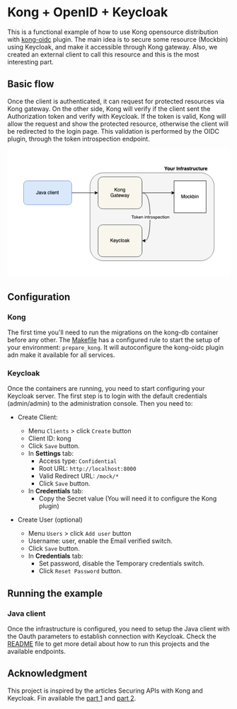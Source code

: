 # Kong + OpenID + Keycloak

This is a functional example of how to use Kong opensource distribution with 
[kong-oidc](https://github.com/nokia/kong-oidc) plugin. The main idea is to secure some resource (Mockbin) using 
Keycloak, and make it accessible through Kong gateway. Also, we created an external client to call this resource and 
this is the most interesting part. 

## Basic flow
Once the client is authenticated, it can request for protected resources via Kong gateway. On the other 
side, Kong will verify if the client sent the Authorization token and verify with Keycloak. 
If the token is valid, Kong will allow the request and show the protected resource, otherwise the client will be 
redirected to the login page. This validation is performed by the OIDC plugin, through the token introspection endpoint.

![diagram](doc/kong-keycloak-oidc.png)

## Configuration

### Kong
The first time you'll need to run the migrations on the kong-db container before any other. The
[Makefile](Makefile) has a configured rule to start the setup of your environment: `prepare_kong`. It will autoconfigure
the kong-oidc plugin adn make it available for all services.

### Keycloak
Once the containers are running, you need to start configuring your Keycloak server. The first step is to login
with the default credentials (admin/admin) to the administration console. Then you need to:
- Create Client:
    - Menu `Clients` > click `Create` button
    - Client ID: kong
    - Click `Save` button.
    - In **Settings** tab:
        - Access type: `Confidential`
        - Root URL: `http://localhost:8000`
        - Valid Redirect URL: `/mock/*`
        - Click `Save` button.
    - In **Credentials** tab:
        - Copy the Secret value (You will need it to configure the Kong plugin)

- Create User (optional)
    - Menu `Users` > click `Add user` button
    - Username: user, enable the Email verified switch.
    - Click `Save` button.
    - In **Credentials** tab:
        - Set password, disable the Temporary credentials switch.
        - Click `Reset Password` button.

## Running the example
### Java client
Once the infrastructure is configured, you need to setup the Java client with the Oauth parameters to establish
connection with Keycloak. Check the [README](java-oidc-client/README.md) file to get more detail about how to run
this projects and the available endpoints.

## Acknowledgment
This project is inspired by the articles Securing APIs with Kong and Keycloak. Fin available the 
[part 1](https://www.jerney.io/secure-apis-kong-keycloak-1/) and 
[part 2](https://www.jerney.io/secure-apis-kong-keycloak-2/).








